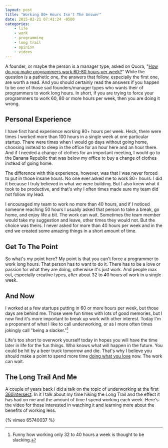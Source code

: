 ```yaml
---
layout: post
title: "Working 80+ Hours Isn't The Answer"
date: 2015-02-21 07:41:24 -0500
categories: 
    - life
    - work
    - programming
    - long trail
    - opinion
    - videos
---
```

A founder, or maybe the person is a manager type, asked on Quora, "[How do you make programmers work 60-80 hours per week?][1]" While the question is a pathetic one, the answers that follow, especially the first one, are worth a read. And you should certainly read the answers if you happen to be one of those sad founders/manager types who wants their of programmers to work long hours. In short, if you are trying to force your programmers to work 60, 80 or more hours per week, then you are doing it wrong. 

## Personal Experience

I have first hand experience working 80+ hours per week. Heck, there were times I worked more than 100 hours in a single week at one particular startup. There were times when I would go days without going home, choosing instead to sleep in the office for an hour here and an hour there. And if I needed a change of clothes for an important meeting, I would go to the Banana Republic that was below my office to buy a change of clothes instead of going home.

The difference with this experience, however, was that I was never forced to put in those insane hours. No one ever asked me to work 80+ hours. I did it because I truly believed in what we were building. But I also knew what it took to be productive, and that's why I often times made sure my team did not follow my lead. 

I encouraged my team to work no more than 40 hours, and if I noticed someone reaching 50 hours I usually asked that person to take a break, go home, and enjoy life a bit. The work can wait. Sometimes the team member would take my suggestion and leave, other times they would not. But the choice was theirs. I never asked for more than 40 hours per week and in the end we created some amazing things in a short amount of time.

## Get To The Point

So what's my point here? My point is that you can't force a programmer to work long hours. That person has to want to do it. There has to be a love or passion for what they are doing, otherwise it's just work. And people max out, especially creative types, after about 32 to 40 hours of work in a single week.

## And Now

I worked at a few startups putting in 60 or more hours per week, but those days are behind me. Those were fun times with lots of good memories, but I now find it's more important to break up work with other interest. Today I'm a proponent of what I like to call underworking, or as I more often times jokingly call "being a slacker."[^1]

Life's too short to overwork yourself today in hopes you will have the time later in life for the fun things. Who knows what will happen in the future. You could be hit by a beer truck tomorrow and die. That's why I believe you should make a point to spend more time [doing what you love][2] now. The work can wait. 

## The Long Trail And Me

A couple of years back I did a talk on the topic of underworking at the first [360intersect][3]. In it I talk about my time hiking the Long Trail and the effect it has had on me and the amount of time I spend working each week. Here's the video for those interested in watching it and learning more about the benefits of working less.

{% vimeo 65740037 %}

[^1]: Funny how working only 32 to 40 hours a week is thought to be slacking. 

[1]: http://www.quora.com/How-do-you-make-programmers-work-60-80-hours-per-week
[2]: http://www.thecave.com/2014/06/20/enjoy-less-and-love-more/
[3]: http://www.360intersect.com/
